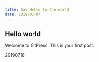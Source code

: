 ```yaml
---
title: Say Hello to the world
date: 2019-02-07
---
```


## Hello world

Welcome to GitPress. This is your first post.

20190718
